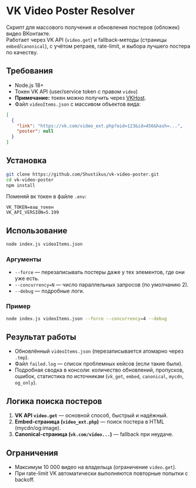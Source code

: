 # VK Video Poster Resolver

Скрипт для массового получения и обновления постеров (обложек) видео ВКонтакте.  
Работает через VK API (`video.get`) и fallback-методы (страницы `embed`/`canonical`), с учётом ретраев, rate-limit, и выбора лучшего постера по качеству.

## Требования

- Node.js 18+
- Токен VK API (user/service token с правом `video`)
-  **Примечание:** токен можно получить через [VKHost](https://vkhost.github.io/).
- Файл `videoItems.json` с массивом объектов вида:

```json
[
  {
    "link": "https://vk.com/video_ext.php?oid=123&id=456&hash=...",
    "poster": null
  }
]
````

## Установка

```bash
git clone https://github.com/Shustikus/vk-video-poster.git
cd vk-video-poster
npm install
```

Поменяй вк токен в файле `.env`:

```env
VK_TOKEN=ваш_токен
VK_API_VERSION=5.199
```

## Использование

```bash
node index.js videoItems.json
```

### Аргументы

* `--force` — перезаписывать постеры даже у тех элементов, где они уже есть.
* `--concurrency=N` — число параллельных запросов (по умолчанию 2).
* `--debug` — подробные логи.

### Пример

```bash
node index.js videoItems.json --force --concurrency=4 --debug
```

## Результат работы

* Обновлённый `videoItems.json` (перезаписывается атомарно через `.tmp`).
* Файл `failed.log` — список проблемных кейсов (если такие были).
* Подробная сводка в консоли: количество обновлений, пропусков, ошибок, статистика по источникам (`vk_get`, `embed`, `canonical`, `mycdn`, `og_only`).

## Логика поиска постеров

1. **VK API `video.get`** — основной способ, быстрый и надёжный.
2. **Embed-страница (`video_ext.php`)** — поиск постера в HTML (mycdn/og:image).
3. **Canonical-страница (`vk.com/video...`)** — fallback при неудаче.

## Ограничения

* Максимум 10 000 видео на владельца (ограничение `video.get`).
* При rate-limit VK автоматически выполняются повторные попытки с backoff.
